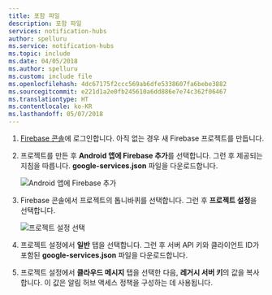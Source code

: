 ```yaml
---
title: 포함 파일
description: 포함 파일
services: notification-hubs
author: spelluru
ms.service: notification-hubs
ms.topic: include
ms.date: 04/05/2018
ms.author: spelluru
ms.custom: include file
ms.openlocfilehash: 4dc67175f2ccc569ab6dfe5338607fa6bebe3882
ms.sourcegitcommit: e221d1a2e0fb245610a6dd886e7e74c362f06467
ms.translationtype: HT
ms.contentlocale: ko-KR
ms.lasthandoff: 05/07/2018
---
```

1. [Firebase 콘솔](https://firebase.google.com/console/)에 로그인합니다. 아직 없는 경우 새 Firebase 프로젝트를 만듭니다.
2. 프로젝트를 만든 후 **Android 앱에 Firebase 추가**를 선택합니다. 그런 후 제공되는 지침을 따릅니다. **google-services.json** 파일을 다운로드합니다. 

    ![Android 앱에 Firebase 추가](./media/notification-hubs-enable-firebase-cloud-messaging/notification-hubs-add-firebase-to-android-app.png)
3. Firebase 콘솔에서 프로젝트의 톱니바퀴를 선택합니다. 그런 후 **프로젝트 설정**을 선택합니다.

    ![프로젝트 설정 선택](./media/notification-hubs-enable-firebase-cloud-messaging/notification-hubs-firebase-console-project-settings.png)
4. 프로젝트 설정에서 **일반** 탭을 선택합니다. 그런 후 서버 API 키와 클라이언트 ID가 포함된 **google-services.json** 파일을 다운로드합니다.
5. 프로젝트 설정에서 **클라우드 메시지** 탭을 선택한 다음, **레거시 서버 키**의 값을 복사합니다. 이 값은 알림 허브 액세스 정책을 구성하는 데 사용됩니다.

